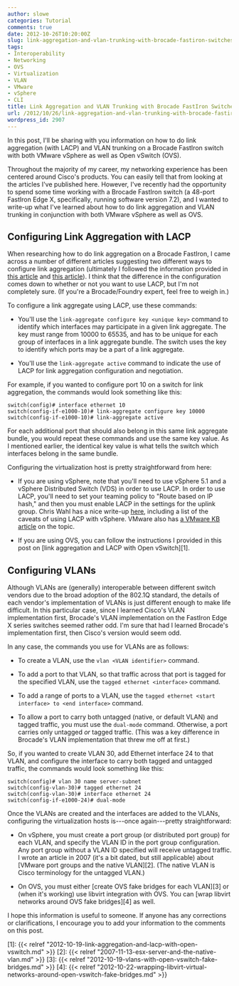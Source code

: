 ```yaml
---
author: slowe
categories: Tutorial
comments: true
date: 2012-10-26T10:20:00Z
slug: link-aggregation-and-vlan-trunking-with-brocade-fastiron-switches
tags:
- Interoperability
- Networking
- OVS
- Virtualization
- VLAN
- VMware
- vSphere
- CLI
title: Link Aggregation and VLAN Trunking with Brocade FastIron Switches
url: /2012/10/26/link-aggregation-and-vlan-trunking-with-brocade-fastiron-switches/
wordpress_id: 2907
---
```


In this post, I'll be sharing with you information on how to do link aggregation (with LACP) and VLAN trunking on a Brocade FastIron switch with both VMware vSphere as well as Open vSwitch (OVS).

Throughout the majority of my career, my networking experience has been centered around Cisco's products. You can easily tell that from looking at the articles I've published here. However, I've recently had the opportunity to spend some time working with a Brocade FastIron switch (a 48-port FastIron Edge X, specifically, running software version 7.2), and I wanted to write-up what I've learned about how to do link aggregation and VLAN trunking in conjunction with both VMware vSphere as well as OVS.

## Configuring Link Aggregation with LACP

When researching how to do link aggregation on a Brocade FastIron, I came across a number of different articles suggesting two different ways to configure link aggregation (ultimately I followed the information provided in [this article](http://community.brocade.com/docs/DOC-1984) and [this article](http://community.brocade.com/docs/DOC-1993)). I think that the difference in the configuration comes down to whether or not you want to use LACP, but I'm not completely sure. (If you're a Brocade/Foundry expert, feel free to weigh in.)

To configure a link aggregate using LACP, use these commands:

* You'll use the `link-aggregate configure key <unique key>` command to identify which interfaces may participate in a given link aggregate. The key must range from 10000 to 65535, and has to be unique for each group of interfaces in a link aggregate bundle. The switch uses the key to identify which ports may be a part of a link aggregate.

* You'll use the `link-aggregate active` command to indicate the use of LACP for link aggregation configuration and negotiation.

For example, if you wanted to configure port 10 on a switch for link aggregation, the commands would look something like this:

    switch(config)# interface ethernet 10
    switch(config-if-e1000-10)# link-aggregate configure key 10000
    switch(config-if-e1000-10)# link-aggregate active

For each additional port that should also belong in this same link aggregate bundle, you would repeat these commands and use the same key value. As I mentioned earlier, the identical key value is what tells the switch which interfaces belong in the same bundle.

Configuring the virtualization host is pretty straightforward from here:

* If you are using vSphere, note that you'll need to use vSphere 5.1 and a vSphere Distributed Switch (VDS) in order to use LACP. In order to use LACP, you'll need to set your teaming policy to "Route based on IP hash," and then you must enable LACP in the settings for the uplink group. Chris Wahl has a nice write-up [here](http://wahlnetwork.com/2012/10/15/using-lacp-with-a-vsphere-distributed-switch-5-1/), including a list of the caveats of using LACP with vSphere. VMware also has [a VMware KB article](http://kb.vmware.com/kb/2034277) on the topic.

* If you are using OVS, you can follow the instructions I provided in this post on [link aggregation and LACP with Open vSwitch][1].

## Configuring VLANs

Although VLANs are (generally) interoperable between different switch vendors due to the broad adoption of the 802.1Q standard, the details of each vendor's implementation of VLANs is just different enough to make life difficult. In this particular case, since I learned Cisco's VLAN implementation first, Brocade's VLAN implementation on the FastIron Edge X series switches seemed rather odd. I'm sure that had I learned Brocade's implementation first, then Cisco's version would seem odd.

In any case, the commands you use for VLANs are as follows:

* To create a VLAN, use the `vlan <VLAN identifier>` command.

* To add a port to that VLAN, so that traffic across that port is tagged for the specified VLAN, use the `tagged ethernet <interface>` command.

* To add a range of ports to a VLAN, use the `tagged ethernet <start interface> to <end interface>` command.

* To allow a port to carry both untagged (native, or default VLAN) and tagged traffic, you must use the `dual-mode` command. Otherwise, a port carries only untagged _or_ tagged traffic. (This was a key difference in Brocade's VLAN implementation that threw me off at first.)

So, if you wanted to create VLAN 30, add Ethernet interface 24 to that VLAN, and configure the interface to carry both tagged and untagged traffic, the commands would look something like this:

    switch(config)# vlan 30 name server-subnet
    switch(config-vlan-30)# tagged ethernet 24
    switch(config-vlan-30)# interface ethernet 24
    switch(config-if-e1000-24)# dual-mode

Once the VLANs are created and the interfaces are added to the VLANs, configuring the virtualization hosts is---once again---pretty straightforward:

* On vSphere, you must create a port group (or distributed port group) for each VLAN, and specify the VLAN ID in the port group configuration. Any port group without a VLAN ID specified will receive untagged traffic. I wrote an article in 2007 (it's a bit dated, but still applicable) about [VMware port groups and the native VLAN][2]. (The native VLAN is Cisco terminology for the untagged VLAN.)

* On OVS, you must either [create OVS fake bridges for each VLAN][3] or (when it's working) use libvirt integration with OVS. You can [wrap libvirt networks around OVS fake bridges][4] as well.

I hope this information is useful to someone. If anyone has any corrections or clarifications, I encourage you to add your information to the comments on this post.

[1]: {{< relref "2012-10-19-link-aggregation-and-lacp-with-open-vswitch.md" >}}
[2]: {{< relref "2007-11-13-esx-server-and-the-native-vlan.md" >}}
[3]: {{< relref "2012-10-19-vlans-with-open-vswitch-fake-bridges.md" >}}
[4]: {{< relref "2012-10-22-wrapping-libvirt-virtual-networks-around-open-vswitch-fake-bridges.md" >}}
